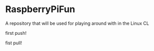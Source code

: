 # RaspberryPiFun
A repository that will be used for playing around with in the Linux CL

first push!

fist pull!
